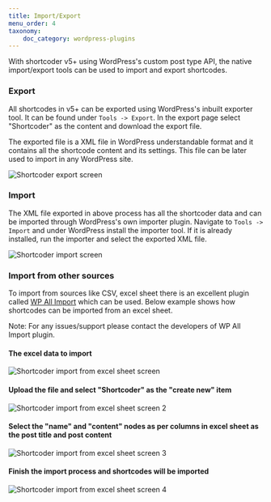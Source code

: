 ```yaml
---
title: Import/Export
menu_order: 4
taxonomy:
    doc_category: wordpress-plugins
---
```


With shortcoder v5+ using WordPress's custom post type API, the native import/export tools can be used to import and export shortcodes.

### Export

All shortcodes in v5+ can be exported using WordPress's inbuilt exporter tool. It can be found under `Tools -> Export`. In the export page select "Shortcoder" as the content and download the export file.

The exported file is a XML file in WordPress understandable format and it contains all the shortcode content and its settings. This file can be later used to import in any WordPress site.

![Shortcoder export screen](/resources/images/posts/sc-export-1.png)

### Import

The XML file exported in above process has all the shortcoder data and can be imported through WordPress's own importer plugin. Navigate to `Tools -> Import` and under WordPress install the importer tool. If it is already installed, run the importer and select the exported XML file.

![Shortcoder import screen](/resources/images/posts/sc-import-1.png)

### Import from other sources

To import from sources like CSV, excel sheet there is an excellent plugin called [WP All Import](https://wordpress.org/plugins/wp-all-import/) which can be used. Below example shows how shortcodes can be imported from an excel sheet.

Note: For any issues/support please contact the developers of WP All Import plugin.

#### The excel data to import

![Shortcoder import from excel sheet screen](/resources/images/posts/sc-import-xls-1.png)

#### Upload the file and select "Shortcoder" as the "create new" item

![Shortcoder import from excel sheet screen 2](/resources/images/posts/sc-import-xls-2.png)

#### Select the "name" and "content" nodes as per columns in excel sheet as the post title and post content

![Shortcoder import from excel sheet screen 3](/resources/images/posts/sc-import-xls-3.png)

#### Finish the import process and shortcodes will be imported

![Shortcoder import from excel sheet screen 4](/resources/images/posts/sc-import-xls-4.png)